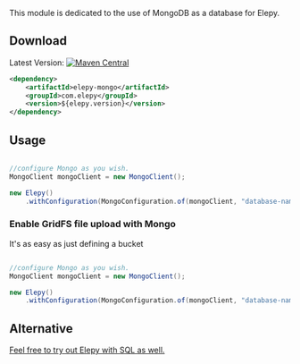 This module is dedicated to the use of MongoDB as a database for Elepy.

## Download

Latest Version: [![Maven Central](https://maven-badges.herokuapp.com/maven-central/com.elepy/elepy/badge.svg)](https://search.maven.org/search?q=com.elepy)
```xml
<dependency>
    <artifactId>elepy-mongo</artifactId>
    <groupId>com.elepy</groupId>
    <version>${elepy.version}</version>
</dependency>
```


## Usage


```java

//configure Mongo as you wish.
MongoClient mongoClient = new MongoClient();

new Elepy()
    .withConfiguration(MongoConfiguration.of(mongoClient, "database-name"))
```


### Enable GridFS file upload with Mongo
It's as easy as just defining a bucket

```java

//configure Mongo as you wish.
MongoClient mongoClient = new MongoClient();

new Elepy()
    .withConfiguration(MongoConfiguration.of(mongoClient, "database-name", "bucket-name"))
```

## Alternative
[Feel free to try out Elepy with SQL as well.](https://github.com/RyanSusana/elepy/tree/master/hibernate)
